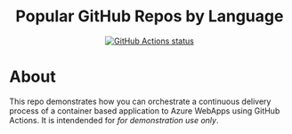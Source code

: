 <h1 align=center>Popular GitHub Repos by Language</h1>
<p align=center>
    <a href="https://github.com/azenix-au/gh-actions-cd-demo"><img alt="GitHub Actions status" src="https://github.com/azenix-au/gh-actions-cd-demo/actions/workflows/build.yml/badge.svg"></a>

 </p>

# About
This repo demonstrates how you can orchestrate a continuous delivery process of a container based application to Azure WebApps using GitHub Actions. It is intendended for _for demonstration use only_.


